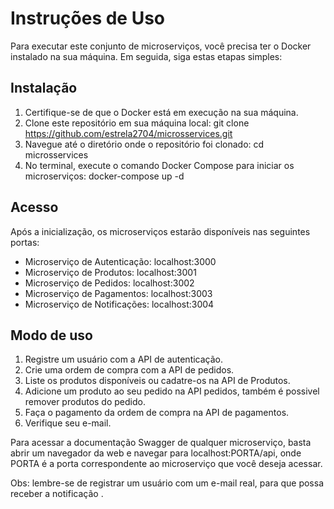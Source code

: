 # Instruções de Uso
Para executar este conjunto de microserviços, você precisa ter o Docker instalado na sua máquina. Em seguida, siga estas etapas simples:

## Instalação
1. Certifique-se de que o Docker está em execução na sua máquina.
2. Clone este repositório em sua máquina local:
   git clone https://github.com/estrela2704/microsservices.git
3. Navegue até o diretório onde o repositório foi clonado:
   cd microsservices
4. No terminal, execute o comando Docker Compose para iniciar os microserviços:
   docker-compose up -d
   
## Acesso
Após a inicialização, os microserviços estarão disponíveis nas seguintes portas:
- Microserviço de Autenticação: localhost:3000
- Microserviço de Produtos: localhost:3001
- Microserviço de Pedidos: localhost:3002
- Microserviço de Pagamentos: localhost:3003
- Microserviço de Notificações: localhost:3004

## Modo de uso
 1. Registre um usuário com a API de autenticação.
 2. Crie uma ordem de compra com a API de pedidos.
 3. Liste os produtos disponíveis ou cadatre-os na API de Produtos.
 4. Adicione um produto ao seu pedido na API pedidos, também é possivel remover produtos do pedido.
 5. Faça o pagamento da ordem de compra na API de pagamentos.
 6. Verifique seu e-mail.
  
Para acessar a documentação Swagger de qualquer microserviço, basta abrir um navegador da web e navegar para localhost:PORTA/api, onde PORTA é a porta correspondente ao microserviço que você deseja acessar.

Obs: lembre-se de registrar um usuário com um e-mail real, para que possa receber a notificação .
